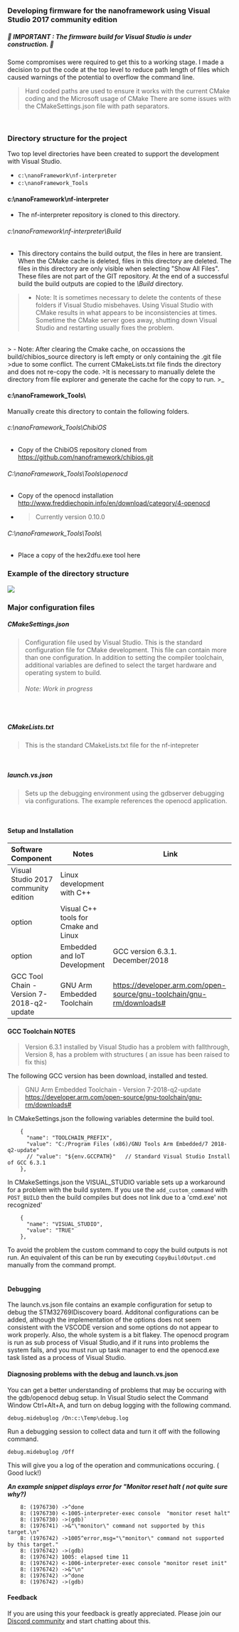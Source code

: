 ### Developing firmware for the nanoframework using Visual Studio 2017 community edition 

##### 🚧 IMPORTANT : The firmware build for Visual Studio is under construction. 🚧 
Some compromises were required to get this to a working stage.
I made a decision to put the code at the top level to reduce path length of files which caused warnings of the potential to overflow the command line.
>Hard coded paths are used to ensure it works with the current CMake coding and the Microsoft usage of CMake
>There are some issues with the CMakeSettings.json file with path separators.

<br>


### Directory structure for the project
Two top level directories have been created to support the development with Visual Studio.
* `c:\nanoFramework\nf-interpreter`
* `c:\nanoFramework_Tools`

#### c:\nanoFramework\nf-interpreter
- The nf-interpreter repository is cloned to this directory.
######  c:\nanoFramework\nf-interpreter\Build
- This directory contains the build output, the files in here are transient. When the CMake cache is deleted, files in this directory are deleted.
The files in this directory are only visible when selecting "Show All Files". These files are not part of the GIT repository.
At the end of a successful build the build outputs are copied to the *\Build* directory.

> - Note: It is sometimes necessary to delete the contents of these folders if Visual Studio misbehaves.
Using Visual Studio with CMake results in what appears to be inconsistencies at times.
Sometime the CMake server goes away, shutting down Visual Studio and restarting usually fixes the problem.
<br>
> - Note: After clearing the Cmake cache, on occassions the build/chibios_source directory is left empty or only containing the .git file
>due to some conflict. The current CMakeLists.txt file finds the directory and does not re-copy the code.
>It is necessary to manually delete the directory from file explorer and generate the cache for the copy to run.
>_

#### c:\nanoFramework_Tools\
 Manually create this directory to contain the following folders.
###### c:\nanoFramework_Tools\ChibiOS
+ Copy of the ChibiOS repository cloned from https://github.com/nanoframework/chibios.git

######  C:\nanoFramework_Tools\Tools\openocd
+ Copy of the openocd installation http://www.freddiechopin.info/en/download/category/4-openocd
+ > Currently version 0.10.0

###### C:\nanoFramework_Tools\Tools\
+ Place a copy of the hex2dfu.exe tool here



### Example of the directory structure

![](VSDevDirectoryStructure.png)


### Major configuration files

##### CMakeSettings.json
> Configuration file used by Visual Studio. This is the standard configuration file for CMake development.
> This file can contain more than one configuration. In addition to setting the compiler
> toolchain, additional variables are defined to select the target hardware and operating system to build.
>###### Note: Work in progress
<br>

##### CMakeLists.txt
> This is the standard CMakeLists.txt file for the nf-intepreter

<br>


##### launch.vs.json
> Sets up the debugging environment using the gdbserver debugging via configurations.
> The example references the openocd application.

<br>

#### Setup and Installation

| Software Component | Notes | Link |
|:-|---|---|
| Visual Studio 2017 community edition |Linux development with C++|
|option|Visual C++ tools for Cmake and Linux   
|option|Embedded and IoT Development|GCC version 6.3.1. December/2018
|GCC Tool Chain - Version 7-2018-q2-update|GNU Arm Embedded Toolchain|https://developer.arm.com/open-source/gnu-toolchain/gnu-rm/downloads#


#### GCC Toolchain NOTES
> Version 6.3.1 installed by Visual Studio has a problem with fallthrough, Version 8, has a problem with structures ( an issue has been raised to fix this)
 
The following GCC version has been download, installed and tested.
>    GNU Arm Embedded Toolchain - Version 7-2018-q2-update 
    https://developer.arm.com/open-source/gnu-toolchain/gnu-rm/downloads#

In CMakeSettings.json the following variables determine the build tool.

        {
          "name": "TOOLCHAIN_PREFIX",
          "value": "C:/Program Files (x86)/GNU Tools Arm Embedded/7 2018-q2-update"
          // "value": "${env.GCCPATH}"   // Standard Visual Studio Install of GCC 6.3.1 
        },

In CMakeSettings.json the VISUAL_STUDIO variable sets up a workaround for a problem with the build system.
If you use the `add_custom_command` with `POST_BUILD` then the build compiles but does not link due to a 'cmd.exe' not recognized'

        {
          "name": "VISUAL_STUDIO",
          "value": "TRUE"
        },
To avoid the problem the custom command to copy the build outputs is not run.
 An equivalent of this can be run by executing `CopyBuildOutput.cmd` manually from the command prompt.
<br>
<br>
#### Debugging

The launch.vs.json file contains an example configuration for setup to debug the STM32769IDiscovery board. 
Additonal configurations can be added, although the implementation of the options does not seem consistent with
the VSCODE version and some options do not appear to work properly. 
Also, the whole system is a bit flakey. The openocd program is run as sub process of Visual Studio,and if it runs into problems the 
system fails, and you must run up task manager to end the openocd.exe task listed as a process of Visual Studio.


#### Diagnosing problems with the debug and launch.vs.json

You can get a better understanding of problems that may be occuring with the gdb/openocd debug setup.
In Visual Studio select the Command Window Ctrl+Alt+A, and turn on debug logging with the following command.

`debug.midebuglog /On:c:\Temp\debug.log`

Run a debugging session to collect data and turn it off with the following command.

`debug.midebuglog /Off`

This will give you a log of the operation and communications occuring. ( Good luck!)


__*An example snippet displays error for "Monitor reset halt ( not quite sure why?)*__

        8: (1976730) ->^done
        8: (1976730) <-1005-interpreter-exec console  "monitor reset halt"
        8: (1976730) ->(gdb)`
        8: (1976741) ->&"\"monitor\" command not supported by this target.\n"
        8: (1976742) ->1005^error,msg="\"monitor\" command not supported by this target."
        8: (1976742) ->(gdb)
        8: (1976742) 1005: elapsed time 11
        8: (1976742) <-1006-interpreter-exec console "monitor reset init"
        8: (1976742) ->&"\n"
        8: (1976742) ->^done
        8: (1976742) ->(gdb)

#### Feedback 

If you are using this your feedback is greatly appreciated. Please join our [Discord community](https://discord.gg/gCyBu8T) and start chatting about this.
